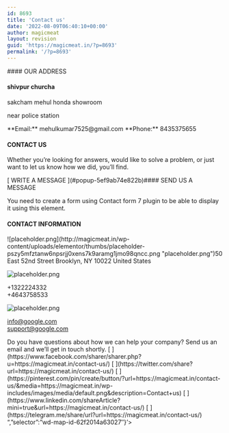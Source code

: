 ```yaml
---
id: 8693
title: 'Contact us'
date: '2022-08-09T06:40:10+00:00'
author: magicmeat
layout: revision
guid: 'https://magicmeat.in/?p=8693'
permalink: '/?p=8693'
---
```


<link href="https://magicmeat.in/wp-content/themes/woodmart/css/parts/el-section-title.min.css?ver=6.5.4" id="wd-section-title-css" media="all" rel="stylesheet" type="text/css"></link></head><body>#### OUR ADDRESS

#### **shivpur churcha**

sakcham mehul honda showroom

near police station

<link href="https://magicmeat.in/wp-content/themes/woodmart/css/parts/el-text-block.min.css?ver=6.5.4" id="wd-text-block-css" media="all" rel="stylesheet" type="text/css"></link>**Email:** mehulkumar7525@gmail.com  
**Phone:** 8435375655

#### CONTACT US

Whether you’re looking for answers, would like to solve a problem, or just want to let us know how we did, you’ll find.

<link href="https://magicmeat.in/wp-content/themes/woodmart/css/parts/lib-magnific-popup.min.css?ver=6.5.4" id="wd-mfp-popup-css" media="all" rel="stylesheet" type="text/css"></link> [  
 WRITE A MESSAGE  
 ](#popup-5ef9ab74e822b)#### SEND US A MESSAGE

 You need to create a form using Contact form 7 plugin to be able to display it using this element.

#### CONTACT INFORMATION

<link href="https://magicmeat.in/wp-content/themes/woodmart/css/parts/el-info-box.min.css?ver=6.5.4" id="wd-info-box-css" media="all" rel="stylesheet" type="text/css"></link> ![placeholder.png](http://magicmeat.in/wp-content/uploads/elementor/thumbs/placeholder-pszy5mfztanw6npsrjj0xens7k9aramg1jmo98qncc.png "placeholder.png")50 East 52nd Street  
Brooklyn, NY 10022  
United States

 ![placeholder.png](http://magicmeat.in/wp-content/uploads/elementor/thumbs/placeholder-1-pszy5obo6yqgtvn2gkca2e6pec016otwpsxn7snuzw.png "placeholder.png")

+1322224332  
+4643758533

 ![placeholder.png](http://magicmeat.in/wp-content/uploads/elementor/thumbs/placeholder-2-pszy5q7ckmt1h3kc5l5j7dpml3qrm31de28m6cl2ng.png "placeholder.png")

[info@google.com](#)  
[support@google.com](#)

<style>/*! elementor - v3.7.0 - 08-08-2022 */
.elementor-widget-divider{--divider-border-style:none;--divider-border-width:1px;--divider-color:#2c2c2c;--divider-icon-size:20px;--divider-element-spacing:10px;--divider-pattern-height:24px;--divider-pattern-size:20px;--divider-pattern-url:none;--divider-pattern-repeat:repeat-x}.elementor-widget-divider .elementor-divider{display:-webkit-box;display:-ms-flexbox;display:flex}.elementor-widget-divider .elementor-divider__text{font-size:15px;line-height:1;max-width:95%}.elementor-widget-divider .elementor-divider__element{margin:0 var(--divider-element-spacing);-ms-flex-negative:0;flex-shrink:0}.elementor-widget-divider .elementor-icon{font-size:var(--divider-icon-size)}.elementor-widget-divider .elementor-divider-separator{display:-webkit-box;display:-ms-flexbox;display:flex;margin:0;direction:ltr}.elementor-widget-divider--view-line_icon .elementor-divider-separator,.elementor-widget-divider--view-line_text .elementor-divider-separator{-webkit-box-align:center;-ms-flex-align:center;align-items:center}.elementor-widget-divider--view-line_icon .elementor-divider-separator:after,.elementor-widget-divider--view-line_icon .elementor-divider-separator:before,.elementor-widget-divider--view-line_text .elementor-divider-separator:after,.elementor-widget-divider--view-line_text .elementor-divider-separator:before{display:block;content:"";border-bottom:0;-webkit-box-flex:1;-ms-flex-positive:1;flex-grow:1;border-top:var(--divider-border-width) var(--divider-border-style) var(--divider-color)}.elementor-widget-divider--element-align-left .elementor-divider .elementor-divider-separator>.elementor-divider__svg:first-of-type{-webkit-box-flex:0;-ms-flex-positive:0;flex-grow:0;-ms-flex-negative:100;flex-shrink:100}.elementor-widget-divider--element-align-left .elementor-divider-separator:before{content:none}.elementor-widget-divider--element-align-left .elementor-divider__element{margin-left:0}.elementor-widget-divider--element-align-right .elementor-divider .elementor-divider-separator>.elementor-divider__svg:last-of-type{-webkit-box-flex:0;-ms-flex-positive:0;flex-grow:0;-ms-flex-negative:100;flex-shrink:100}.elementor-widget-divider--element-align-right .elementor-divider-separator:after{content:none}.elementor-widget-divider--element-align-right .elementor-divider__element{margin-right:0}.elementor-widget-divider:not(.elementor-widget-divider--view-line_text):not(.elementor-widget-divider--view-line_icon) .elementor-divider-separator{border-top:var(--divider-border-width) var(--divider-border-style) var(--divider-color)}.elementor-widget-divider--separator-type-pattern{--divider-border-style:none}.elementor-widget-divider--separator-type-pattern.elementor-widget-divider--view-line .elementor-divider-separator,.elementor-widget-divider--separator-type-pattern:not(.elementor-widget-divider--view-line) .elementor-divider-separator:after,.elementor-widget-divider--separator-type-pattern:not(.elementor-widget-divider--view-line) .elementor-divider-separator:before,.elementor-widget-divider--separator-type-pattern:not([class*=elementor-widget-divider--view]) .elementor-divider-separator{width:100%;min-height:var(--divider-pattern-height);-webkit-mask-size:var(--divider-pattern-size) 100%;mask-size:var(--divider-pattern-size) 100%;-webkit-mask-repeat:var(--divider-pattern-repeat);mask-repeat:var(--divider-pattern-repeat);background-color:var(--divider-color);-webkit-mask-image:var(--divider-pattern-url);mask-image:var(--divider-pattern-url)}.elementor-widget-divider--no-spacing{--divider-pattern-size:auto}.elementor-widget-divider--bg-round{--divider-pattern-repeat:round}.rtl .elementor-widget-divider .elementor-divider__text{direction:rtl}.e-container>.elementor-widget-divider{width:var(--container-widget-width,100%);-webkit-box-flex:1;-ms-flex-positive:1;flex-grow:1}</style>Do you have questions about how we can help your company? Send us an email and we’ll get in touch shortly.

<link href="https://magicmeat.in/wp-content/themes/woodmart/css/parts/el-social-icons.min.css?ver=6.5.4" id="wd-social-icons-css" media="all" rel="stylesheet" type="text/css"></link> [  
 ](https://www.facebook.com/sharer/sharer.php?u=https://magicmeat.in/contact-us/)  
 [  
 ](https://twitter.com/share?url=https://magicmeat.in/contact-us/)  
 [  
 ](https://pinterest.com/pin/create/button/?url=https://magicmeat.in/contact-us/&media=https://magicmeat.in/wp-includes/images/media/default.png&description=Contact+us)  
 [  
 ](https://www.linkedin.com/shareArticle?mini=true&url=https://magicmeat.in/contact-us/)  
 [  
 ](https://telegram.me/share/url?url=https://magicmeat.in/contact-us/) <link href="https://magicmeat.in/wp-content/themes/woodmart/css/parts/el-map.min.css?ver=6.5.4" id="wd-map-css" media="all" rel="stylesheet" type="text/css"></link>“,”selector”:”wd-map-id-62f2014a63027″}’&gt;